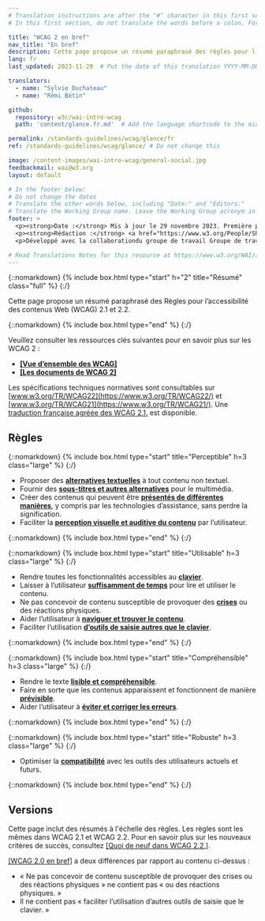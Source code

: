 ```yaml
---
# Translation instructions are after the "#" character in this first section. They are comments that do not show up in the web page. You do not need to translate the instructions after "#".
# In this first section, do not translate the words before a colon. For example, do not translate "title:". Do translate the text after "title:".

title: "WCAG 2 en bref"
nav_title: "En bref"
description: Cette page propose un résumé paraphrasé des règles pour l’accessibilité des contenus web (WCAG) 2.
lang: fr
last_updated: 2023-11-29  # Put the date of this translation YYYY-MM-DD (with month in the middle)

translators: 
  - name: "Sylvie Duchateau"
  - name: "Rémi Bétin"

github:
  repository: w3c/wai-intro-wcag
  path: 'content/glance.fr.md'  # Add the language shortcode to the middle of the filename, for example: content/index.fr.md

permalink: /standards-guidelines/wcag/glance/fr
ref: /standards-guidelines/wcag/glance/ # Do not change this

image: /content-images/wai-intro-wcag/general-social.jpg
feedbackmail: wai@w3.org
layout: default

# In the footer below:
# Do not change the dates
# Translate the other words below, including "Date:" and "Editors:"
# Translate the Working Group name. Leave the Working Group acronym in English.
footer: >
  <p><strong>Date :</strong> Mis à jour le 29 novembre 2023. Première publication juillet 2008.</p>
  <p><strong>Rédaction :</strong> <a href="https://www.w3.org/People/Shawn">Shawn Lawton Henry</a> et Wayne Dick.</p>
  <p>Développé avec la collaborationdu groupe de travail Groupe de travail Éducation et Promotion (<a href="https://www.w3.org/WAI/about/groups/eowg/">EOWG</a>) et le groupe de travail <span lang="en">Accessibility Guidelines Working Group</span> (<a href="https://www.w3.org/WAI/GL/">AG WG</a>).</p>

# Read Translations Notes for this resource at https://www.w3.org/WAI/about/translating/resources/resource-specific-instructions/
---
```


{::nomarkdown}
{% include box.html type="start" h="2" title="Résumé" class="full" %}
{:/}

Cette page propose un résumé paraphrasé des Règles pour l’accessibilité des contenus Web (WCAG) 2.1 et 2.2.

{::nomarkdown}
{% include box.html type="end" %}
{:/}

Veuillez consulter les ressources clés suivantes pour en savoir plus sur les WCAG 2 :
-   **[[Vue d’ensemble des WCAG]](/standards-guidelines/wcag/)**
-   **[[Les documents de WCAG 2]](/standards-guidelines/wcag/docs/)**

Les spécifications techniques normatives sont consultables sur [www.w3.org/TR/WCAG22](https://www.w3.org/TR/WCAG22/) et [www.w3.org/TR/WCAG21](https://www.w3.org/TR/WCAG21/). Une [traduction française agréée des WCAG 2.1.](https://www.w3.org/Translations/WCAG21-fr/) est disponible.

## Règles

{::nomarkdown}
{% include box.html type="start" title="Perceptible" h=3 class="large" %}
{:/}

-   Proposer des **[alternatives textuelles](https://www.w3.org/WAI/WCAG22/quickref/#text-equiv)** à tout contenu non textuel.
-   Fournir des [**sous-titres et autres alternatives**](https://www.w3.org/WAI/WCAG22/quickref/#media-equiv) pour le multimédia.
-   Créer des contenus qui peuvent être **[présentés de différentes manières](https://www.w3.org/WAI/WCAG22/quickref/#content-structure-separation)**, y compris par les technologies d’assistance, sans perdre la signification.
-   Faciliter la **[perception visuelle et auditive du contenu](https://www.w3.org/WAI/WCAG22/quickref/#visual-audio-contrast)** par l’utilisateur.

{::nomarkdown}
{% include box.html type="end" %}
{:/}

{::nomarkdown}
{% include box.html type="start" title="Utilisable" h=3 class="large" %}
{:/}

-   Rendre toutes les fonctionnalités accessibles au **[clavier](https://www.w3.org/WAI/WCAG22/quickref/#keyboard-operation)**.
-   Laisser à l’utilisateur **[suffisamment de temps](https://www.w3.org/WAI/WCAG22/quickref/#time-limits)** pour lire et utiliser le contenu.
-   Ne pas concevoir de contenu susceptible de provoquer des **[crises](https://www.w3.org/WAI/WCAG22/quickref/#seizures-and-physical-reactions)** ou des réactions physiques.
-   Aider l’utilisateur à **[naviguer et trouver le contenu](https://www.w3.org/WAI/WCAG22/quickref/#navigation-mechanisms)**.
-   Faciliter l’utilisation **[d’outils de saisie autres que le clavier](https://www.w3.org/WAI/WCAG22/quickref/#input-modalities)**.

{::nomarkdown}
{% include box.html type="end" %}
{:/}

{::nomarkdown}
{% include box.html type="start" title="Compréhensible" h=3 class="large" %}
{:/}

-   Rendre le texte **[lisible et compréhensible](https://www.w3.org/WAI/WCAG22/quickref/#meaning)**.
-   Faire en sorte que les contenus apparaissent et fonctionnent de manière **[prévisible](https://www.w3.org/WAI/WCAG22/quickref/#consistent-behavior)**.
-   Aider l’utilisateur à **[éviter et corriger les erreurs](https://www.w3.org/WAI/WCAG22/quickref/#minimize-error)**.

{::nomarkdown}
{% include box.html type="end" %}
{:/}

{::nomarkdown}
{% include box.html type="start" title="Robuste" h=3 class="large" %}
{:/}

-   Optimiser la **[compatibilité](https://www.w3.org/WAI/WCAG22/quickref/#ensure-compat)** avec les outils des utilisateurs actuels et futurs.

{::nomarkdown}
{% include box.html type="end" %}
{:/}

## Versions

Cette page inclut des résumés à l'échelle des règles. Les règles sont les mêmes dans WCAG 2.1 et WCAG 2.2. Pour en savoir plus sur les nouveaux critères de succès, consultez [[Quoi de neuf dans WCAG 2.2.]](/standards-guidelines/wcag/new-in-22/).

[[WCAG 2.0 en bref]](/standards-guidelines/wcag/20/glance/) a deux différences par rapport au contenu ci-dessus :
* « Ne pas concevoir de contenu susceptible de provoquer des crises ou des réactions physiques » ne contient pas « ou des réactions physiques. »
* Il ne contient pas « faciliter l’utilisation d’autres outils de saisie que le clavier. »
